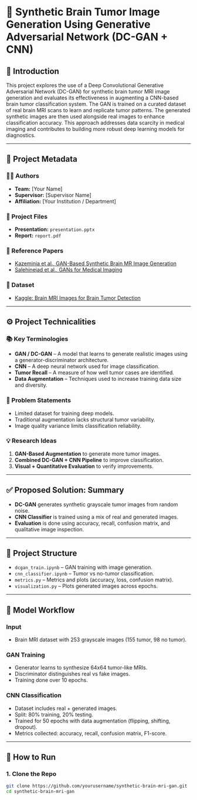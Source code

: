 # 🧠 Synthetic Brain Tumor Image Generation Using Generative Adversarial Network (DC-GAN + CNN)

## 🧾 Introduction
This project explores the use of a Deep Convolutional Generative Adversarial Network (DC-GAN) for synthetic brain tumor MRI image generation and evaluates its effectiveness in augmenting a CNN-based brain tumor classification system. The GAN is trained on a curated dataset of real brain MRI scans to learn and replicate tumor patterns. The generated synthetic images are then used alongside real images to enhance classification accuracy. This approach addresses data scarcity in medical imaging and contributes to building more robust deep learning models for diagnostics.

---

## 📂 Project Metadata

### 👨‍💻 Authors
- **Team:** [Your Name]
- **Supervisor:** [Supervisor Name]
- **Affiliation:** [Your Institution / Department]

### 📁 Project Files
- **Presentation:** `presentation.pptx`
- **Report:** `report.pdf`

### 📄 Reference Papers
- [Kazeminia et al., GAN-Based Synthetic Brain MR Image Generation](https://arxiv.org/abs/2001.06993)
- [Salehinejad et al., GANs for Medical Imaging](https://arxiv.org/abs/1806.01313)

### 🧠 Dataset
- [Kaggle: Brain MRI Images for Brain Tumor Detection](https://www.kaggle.com/datasets/navoneel/brain-mri-images-for-brain-tumor-detection)

---

## ⚙️ Project Technicalities

### 📚 Key Terminologies
- **GAN / DC-GAN** – A model that learns to generate realistic images using a generator-discriminator architecture.
- **CNN** – A deep neural network used for image classification.
- **Tumor Recall** – A measure of how well tumor cases are identified.
- **Data Augmentation** – Techniques used to increase training data size and diversity.

### 🧩 Problem Statements
- Limited dataset for training deep models.
- Traditional augmentation lacks structural tumor variability.
- Image quality variance limits classification reliability.

### 💡 Research Ideas
1. **GAN-Based Augmentation** to generate more tumor images.
2. **Combined DC-GAN + CNN Pipeline** to improve classification.
3. **Visual + Quantitative Evaluation** to verify improvements.

---

## ✅ Proposed Solution: Summary
- **DC-GAN** generates synthetic grayscale tumor images from random noise.
- **CNN Classifier** is trained using a mix of real and generated images.
- **Evaluation** is done using accuracy, recall, confusion matrix, and qualitative image inspection.

---

## 🧱 Project Structure

- `dcgan_train.ipynb` – GAN training with image generation.
- `cnn_classifier.ipynb` – Tumor vs no-tumor classification.
- `metrics.py` – Metrics and plots (accuracy, loss, confusion matrix).
- `visualization.py` – Plots generated images across epochs.

---

## 🔁 Model Workflow

### Input
- Brain MRI dataset with 253 grayscale images (155 tumor, 98 no tumor).

### GAN Training
- Generator learns to synthesize 64x64 tumor-like MRIs.
- Discriminator distinguishes real vs fake images.
- Training done over 10 epochs.

### CNN Classification
- Dataset includes real + generated images.
- Split: 80% training, 20% testing.
- Trained for 50 epochs with data augmentation (flipping, shifting, dropout).
- Metrics collected: accuracy, recall, confusion matrix, F1-score.

---

## 🚀 How to Run

### 1. Clone the Repo
```bash
git clone https://github.com/yourusername/synthetic-brain-mri-gan.git
cd synthetic-brain-mri-gan
